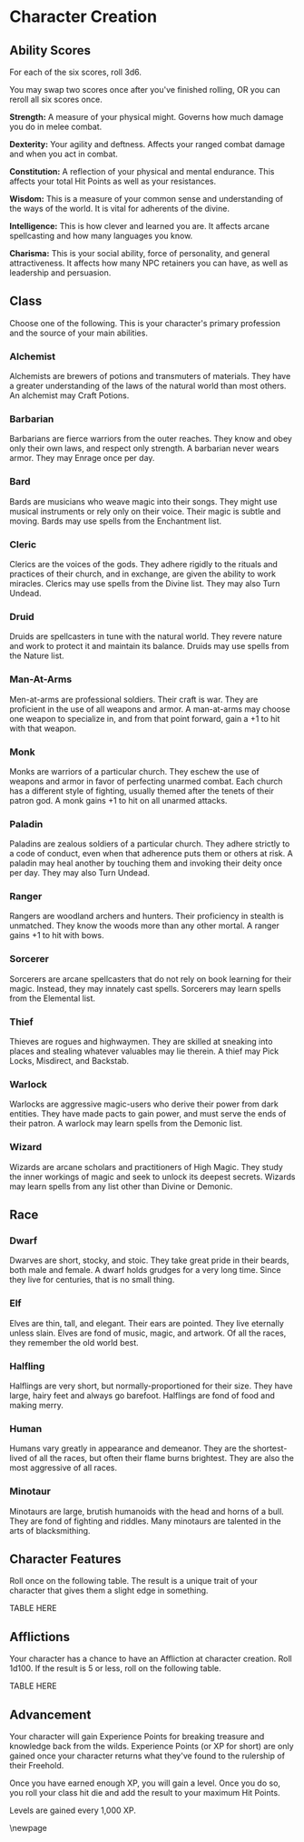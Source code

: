 # Character Creation

## Ability Scores

For each of the six scores, roll 3d6.

You may swap two scores once after you've finished rolling, OR you can reroll
all six scores once.

**Strength:** A measure of your physical might. Governs how much damage you
do in melee combat.

**Dexterity:** Your agility and deftness. Affects your ranged combat damage
and when you act in combat.

**Constitution:** A reflection of your physical and mental endurance. This
affects your total Hit Points as well as your resistances.

**Wisdom:** This is a measure of your common sense and understanding of the
ways of the world. It is vital for adherents of the divine.

**Intelligence:** This is how clever and learned you are. It affects arcane
spellcasting and how many languages you know.

**Charisma:** This is your social ability, force of personality, and general
attractiveness. It affects how many NPC retainers you can have, as well as
leadership and persuasion.

## Class

Choose one of the following. This is your character's primary profession and
the source of your main abilities.

### Alchemist

Alchemists are brewers of potions and transmuters of materials. They have a
greater understanding of the laws of the natural world than most others. An
alchemist may Craft Potions.

### Barbarian

Barbarians are fierce warriors from the outer reaches. They know and obey
only their own laws, and respect only strength. A barbarian never wears
armor. They may Enrage once per day.

### Bard

Bards are musicians who weave magic into their songs. They might use musical
instruments or rely only on their voice. Their magic is subtle and moving.
Bards may use spells from the Enchantment list.

### Cleric

Clerics are the voices of the gods. They adhere rigidly to the rituals and
practices of their church, and in exchange, are given the ability to work
miracles. Clerics may use spells from the Divine list. They may also Turn
Undead.

### Druid

Druids are spellcasters in tune with the natural world. They revere nature
and work to protect it and maintain its balance. Druids may use spells from
the Nature list.

### Man-At-Arms

Men-at-arms are professional soldiers. Their craft is war. They are proficient
in the use of all weapons and armor. A man-at-arms may choose one weapon to
specialize in, and from that point forward, gain a +1 to hit with that weapon.

### Monk

Monks are warriors of a particular church. They eschew the use of weapons and
armor in favor of perfecting unarmed combat. Each church has a different style
of fighting, usually themed after the tenets of their patron god. A monk gains
+1 to hit on all unarmed attacks.

### Paladin

Paladins are zealous soldiers of a particular church. They adhere strictly to
a code of conduct, even when that adherence puts them or others at risk. A
paladin may heal another by touching them and invoking their deity once per day.
They may also Turn Undead.

### Ranger

Rangers are woodland archers and hunters. Their proficiency in stealth is
unmatched. They know the woods more than any other mortal. A ranger gains +1 to
hit with bows.

### Sorcerer

Sorcerers are arcane spellcasters that do not rely on book learning for their
magic. Instead, they may innately cast spells. Sorcerers may learn spells from
the Elemental list.

### Thief

Thieves are rogues and highwaymen. They are skilled at sneaking into places and
stealing whatever valuables may lie therein. A thief may Pick Locks, Misdirect,
and Backstab.

### Warlock

Warlocks are aggressive magic-users who derive their power from dark entities.
They have made pacts to gain power, and must serve the ends of their patron.
A warlock may learn spells from the Demonic list.

### Wizard

Wizards are arcane scholars and practitioners of High Magic. They study the inner
workings of magic and seek to unlock its deepest secrets. Wizards may learn
spells from any list other than Divine or Demonic.

## Race

### Dwarf

Dwarves are short, stocky, and stoic. They take great pride in their beards, both
male and female. A dwarf holds grudges for a very long time. Since they live for
centuries, that is no small thing.

### Elf

Elves are thin, tall, and elegant. Their ears are pointed. They live eternally
unless slain. Elves are fond of music, magic, and artwork. Of all the races, they
remember the old world best.

### Halfling

Halflings are very short, but normally-proportioned for their size. They have
large, hairy feet and always go barefoot. Halflings are fond of food and making
merry.

### Human

Humans vary greatly in appearance and demeanor. They are the shortest-lived of
all the races, but often their flame burns brightest. They are also the most
aggressive of all races.

### Minotaur

Minotaurs are large, brutish humanoids with the head and horns of a bull. They
are fond of fighting and riddles. Many minotaurs are talented in the arts of
blacksmithing.

## Character Features

Roll once on the following table. The result is a unique trait of your character
that gives them a slight edge in something.

TABLE HERE

## Afflictions

Your character has a chance to have an Affliction at character creation. Roll
1d100. If the result is 5 or less, roll on the following table.

TABLE HERE

## Advancement

Your character will gain Experience Points for breaking treasure and knowledge
back from the wilds. Experience Points (or XP for short) are only gained once
your character returns what they've found to the rulership of their Freehold.

Once you have earned enough XP, you will gain a level. Once you do so, you roll
your class hit die and add the result to your maximum Hit Points.

Levels are gained every 1,000 XP.

\newpage
